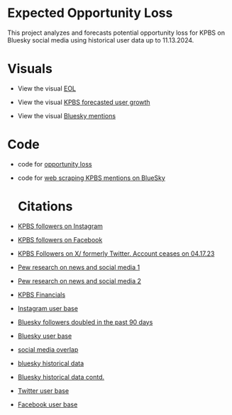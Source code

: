 # Expected Opportunity Loss
This project analyzes and forecasts potential opportunity loss for KPBS on Bluesky social media using historical user data up to 11.13.2024.
# Visuals
- View the visual [EOL](EOL_KPBS_Bluesky.pdf)

- View the visual [KPBS forecasted user growth](user_growth_KPBS_Bluesky.pdf)

- View the visual [Bluesky mentions](Bluesky_Mentions_KPBS.pdf)
# Code
- code for [opportunity loss](https://github.com/davemccampbell/Expected-Opportunity-Loss/blob/main/opportunity_loss_kpbs.ipynb)

- code for [web scraping KPBS mentions on BlueSky](https://github.com/davemccampbell/Expected-Opportunity-Loss/blob/main/bluesky_query_scraping.ipynb)
  # Citations
- [KPBS followers on Instagram](https://www.instagram.com/kpbs/?hl=en)
- [KPBS followers on Facebook](https://www.facebook.com/KPBSSanDiego/)
- [KPBS Followers on X/ formerly Twitter. Account ceases on 04.17.23](https://twitter.com/kpbs)
- [Pew research on news and social media 1](https://www.pewresearch.org/journalism/2020/07/30/americans-who-mainly-get-their-news-on-social-media-are-less-engaged-less-knowledgeable/)
- [Pew research on news and social media 2](https://www.pewresearch.org/journalism/2018/09/10/news-use-across-social-media-platforms-2018/)
- [KPBS Financials](https://cdn.kpbs.org/08/6f/bc092fe0432e85004da24995ef88/2023-kpbs-afs.pdf)
- [Instagram user base](https://backlinko.com/instagram-users)
- [Bluesky followers doubled in the past 90 days](https://www.cnn.com/2024/11/13/tech/x-musk-bluesky-users-post-election/index.html)
- [Bluesky user base](https://www.theverge.com/2024/11/13/24295477/bluesky-is-almost-at-15-million-users)
- [social media overlap](https://www.warc.com/newsandopinion/news/social-media-user-overlaps-mapped/en-gb/46624)
- [bluesky historical data](https://www.namepepper.com/bluesky-statistics)
- [Bluesky historical data contd.](https://en.m.wikipedia.org/wiki/File:Bluesky_Registered_Users.svg#metadata)
- [Twitter user base](https://www.statista.com/topics/737/twitter/#topicOverview)
- [Facebook user base](https://www.demandsage.com/facebook-statistics/#:~:text=As%20of%202024%2C%20Facebook%20has,which%20has%20194.1%20million%20users.)
